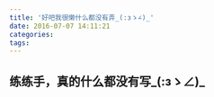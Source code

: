 ```yaml
---
title: '好吧我很懒什么都没有弄_(:зゝ∠)_'
date: 2016-07-07 14:11:21
categories:
tags:
---
```

练练手，真的什么都没有写_(:зゝ∠)_
---